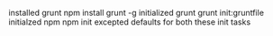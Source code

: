 installed grunt
    npm install grunt -g
initialized grunt
    grunt init:gruntfile
initialzed npm
    npm init
excepted defaults for both these init tasks


